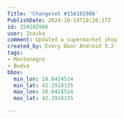 ```yaml
---
Title: 'Changeset #158102986'
PublishDate: 2024-10-19T18:20:17Z
id: 158102986
user: Znaika
comment: Updated a supermarket shop
created_by: Every Door Android 5.2
tags:
- Montenegro
- Budva
bbox:
  min_lon: 18.8424514
  min_lat: 42.2918135
  max_lon: 18.8424514
  max_lat: 42.2918135

---
```


